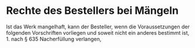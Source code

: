 # Rechte des Bestellers bei Mängeln

Ist das Werk mangelhaft, kann der Besteller, wenn die Voraussetzungen der folgenden Vorschriften vorliegen und soweit nicht ein anderes bestimmt ist,  1.
 nach § 635 Nacherfüllung verlangen,